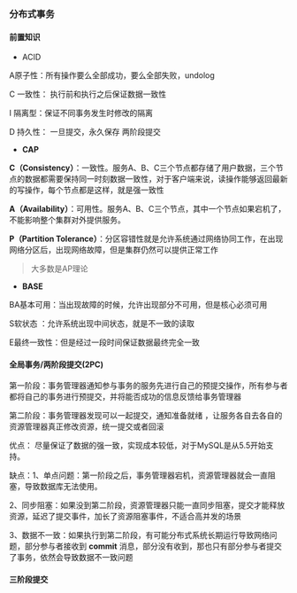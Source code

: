 ### 分布式事务

#### 前置知识

* ACID

A原子性：所有操作要么全部成功，要么全部失败，undolog

C 一致性： 执行前和执行之后保证数据一致性

I 隔离型：保证不同事务发生时修改的隔离

D 持久性： 一旦提交，永久保存 两阶段提交

* **CAP**

**C（Consistency）**：一致性。服务A、B、C三个节点都存储了用户数据，三个节点的数据都需要保持同一时刻数据一致性，对于客户端来说，读操作能够返回最新的写操作，每个节点都是这样，就是强一致性

**A（Availability）**：可用性。服务A、B、C三个节点，其中一个节点如果宕机了，不能影响整个集群对外提供服务。

**P（Partition Tolerance）**：分区容错性就是允许系统通过网络协同工作，在出现网络分区后，出现网络故障，但是集群仍然可以提供正常工作



> 大多数是AP理论



* **BASE**

BA基本可用：当出现故障的时候，允许出现部分不可用，但是核心必须可用

S软状态 ：允许系统出现中间状态，就是不一致的读取

E最终一致性：但是经过一段时间保证数据最终完全一致

#### 全局事务/两阶段提交(2PC)

第一阶段：事务管理器通知参与事务的服务先进行自己的预提交操作，所有参与者都将自己的事务进行预提交，并将能否成功的信息反馈给事务管理器

第二阶段：事务管理器发现可以一起提交，通知准备就绪 ，让服务各自去各自的资源管理器真正修改资源，统一提交或者回滚

优点： 尽量保证了数据的强一致，实现成本较低，对于MySQL是从5.5开始支持。

缺点：1、单点问题：第一阶段之后，事务管理器宕机，资源管理器就会一直阻塞，导致数据库无法使用。

2、同步阻塞：如果没到第二阶段，资源管理器只能一直同步阻塞，提交才能释放资源，延迟了提交事件，加长了资源阻塞事件，不适合高并发的场景

3、数据不一致：如果执行到第二阶段，有可能分布式系统长期运行导致网络问题，部分参与者接收到 **commit** 消息，部分没有收到，那也只有部分参与者提交了事务，依然会导致数据不一致问题

#### 三阶段提交

